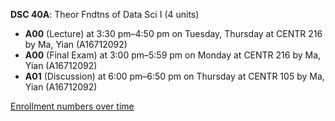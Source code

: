 **DSC 40A**: Theor Fndtns of Data Sci I (4 units)

- **A00** (Lecture) at 3:30 pm–4:50 pm on Tuesday, Thursday at CENTR 216 by Ma, Yian (A16712092)
- **A00** (Final Exam) at 3:00 pm–5:59 pm on Monday at CENTR 216 by Ma, Yian (A16712092)
- **A01** (Discussion) at 6:00 pm–6:50 pm on Thursday at CENTR 105 by Ma, Yian (A16712092)

[Enrollment numbers over time](./DSC40A.tsv)
